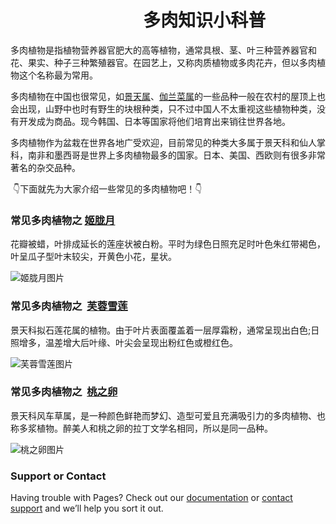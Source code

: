 #                                   **多肉知识小科普**

  多肉植物是指植物营养器官肥大的高等植物，通常具根、茎、叶三种营养器官和花、果实、种子三种繁殖器官。在园艺上，又称肉质植物或多肉花卉，但以多肉植物这个名称最为常用。

  多肉植物在中国也很常见，如[景天属](https://baike.so.com/doc/5857154-6069997.html)、[伽兰菜属](https://baike.so.com/doc/6425107-6638779.html)的一些品种一般在农村的屋顶上也会出现，山野中也时有野生的块根种类，只不过中国人不太重视这些植物种类，没有开发成为商品。现今韩国、日本等国家将他们培育出来销往世界各地。
  
  多肉植物作为盆栽在世界各地广受欢迎，目前常见的种类大多属于景天科和仙人掌科，南非和墨西哥是世界上多肉植物最多的国家。日本、美国、西欧则有很多非常著名的杂交品种。
  
  :point_down:下面就先为大家介绍一些常见的多肉植物吧！:point_down:
### 常见多肉植物之  [姬胧月](https://baike.so.com/doc/24971861-25929261.html)

花瓣被蜡，叶排成延长的莲座状被白粉。平时为绿色日照充足时叶色朱红带褐色，叶呈瓜子型叶末较尖，开黄色小花，星状。

![姬胧月图片](http://imgx.xiawu.com/xzimg/i4/i1/17137020614401033/T1SQhMXqBeXXXXXXXX_!!0-item_pic.jpg)
### 常见多肉植物之  [芙蓉雪莲](https://baike.so.com/doc/25402820-26426620.html)

景天科拟石莲花属的植物。由于叶片表面覆盖着一层厚霜粉，通常呈现出白色;日照增多，温差增大后叶缘、叶尖会呈现出粉红色或橙红色。

![芙蓉雪莲图片](http://imglf1.ph.126.net/qsXz5vAja2CPr07XiVOKJQ==/719731515549295054.jpg)
 ### 常见多肉植物之  [桃之卵](https://baike.so.com/doc/6986735-7209530.html)

景天科风车草属，是一种颜色鲜艳而梦幻、造型可爱且充满吸引力的多肉植物、也称多浆植物。醉美人和桃之卵的拉丁文学名相同，所以是同一品种。

![桃之卵图片](http://cdn.duitang.com/uploads/blog/201408/15/20140815161605_8sByZ.jpeg)


### Support or Contact

Having trouble with Pages? Check out our [documentation](https://help.github.com/categories/github-pages-basics/) or [contact support](https://github.com/contact) and we’ll help you sort it out.
